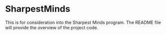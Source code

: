 # SharpestMinds
This is for consideration into the Sharpest Minds program. The README file will provide the overview of the project code.
